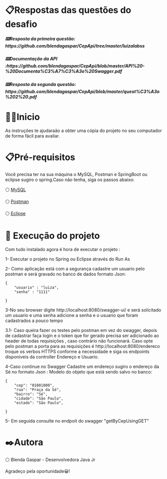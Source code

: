 <h1>📋Respostas das questões do desafio</h1>

<h5>⌨️Resposta da primeira questão: https://github.com/blendagaspar/CepApi/tree/master/luizalabss</h5>
<h5>⌨️Documentação da API :https://github.com/blendagaspar/CepApi/blob/master/API%20-%20Documenta%C3%A7%C3%A3o%20Swagger.pdf</h5>
<h5>⌨️Resposta da segunda questão: https://github.com/blendagaspar/CepApi/blob/master/quest%C3%A3o%202%20.pdf </h5>

<h1>🚀🚀Inicio</h1>
<p>As instruções te ajudaraão a obter uma cópia do projeto no seu computador de forma fácil para avaliar.</p>

<h1>📋Pré-requisitos</h1>
Você precisa ter na sua máquina o MySQL, Postman e SpringBoot ou eclipse sugiro o spring.Caso não tenha, siga os passos abaixo:
<p>⚪ <a href="https://docs.google.com/document/d/e/2PACX-1vSGoGt77gmhWp01eV9GNTUgcs3vYYd83kseM6JPLN6WIxUg55PKAzsMu4DrQY6iAA/pub">MySQL</a> </p>
<p>⚪ <a href="https://docs.google.com/document/d/e/2PACX-1vQeeXhM_m3kYGt4-rx-UCchlOXB3e-EuuYq0khTJPJJ-SCpnkjTAryosu4JA-txcA/pub">Postman</a> </p>
<p>⚪ <a href="https://docs.google.com/document/d/e/2PACX-1vQ3hZCbI_t3glJV2lAK25UcqD467MFV8B9O0EqdX43GHnH7Yr8GlMuRsGWkfjR5Fw/pub">Eclipse</a> </p>

<h1>🔧 Execução do projeto </h1>
Com tudo instalado agora é hora de executar o projeto :
<p>1- Executar o projeto no Spring ou Eclipse através do Run As </p>
<p>2- Como aplicação está com a segurança cadastre um usuario pelo postman e será gravado no banco de dados formato Json:</p>

```
{
    "usuario" : "luiza",
    "senha" : "1111"

}
```

<p>3-No seu browser digite http://localhost:8080/swagger-ui/ e será solicitado um usuario e uma senha adicione a senha e o usuario que foram cadastrados a pouco tempo </p>

<p>3.1- Caso queira fazer os testes pelo postman em vez do swagger, depois de cadastrar faça login e o token que for gerado precisa
ser adicionado ao header de todas requisições , caso contrário não funcionará.
Caso opte pelo postman a porta para as requisições é  http://localhost:8080/endereco  troque os verbos HTTPS 
conforme a necessidade e siga os endpoints disponiveis da  controller Endereço e Usuario.

<p>4-Caso continue no Swagger Cadastre um endereço sugiro o endereço da Sé no formato Json :
Modelo do objeto que está sendo salvo no banco:</p>

```
{
    "cep": "01001000",
    "rua": "Praça da Sé",
    "bairro": "Sé",
    "cidade": "São Paulo",
    "estado": "São Paulo",

}
```
<p>5- Em seguida consulte no endpoit do swagger "getByCepUsingGET" </p>

 <h1>✒️Autora</h1>
 <p>⚪ Blenda Gaspar - Desenvolvedora Java Jr</p>
 
 <p>Agradeço pela oportunidade😀! </p>
 



